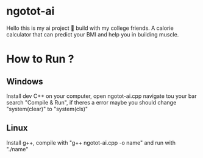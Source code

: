 # ngotot-ai
Hello this is my ai project 🤖 build with my college friends. A calorie calculator that can predict your BMI and help you in building muscle.

# How to Run ?
## Windows
Install dev C++ on your computer, open ngotot-ai.cpp navigate tou your bar search "Compile & Run", if theres a error maybe you should change "system(clear)" to "system(cls)"
## Linux
Install g++, compile with "g++ ngotot-ai.cpp -o name" and run with "./name"
